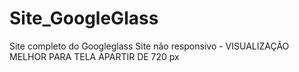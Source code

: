 # Site_GoogleGlass
Site completo do Googleglass
Site não responsivo - VISUALIZAÇÃO MELHOR PARA TELA APARTIR DE 720 px
